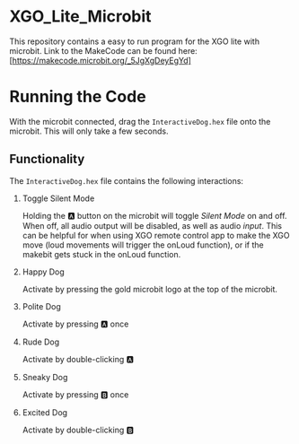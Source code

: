 # XGO_Lite_Microbit
This repository contains a easy to run program for the XGO lite with microbit. 
Link to the MakeCode can be found here: [https://makecode.microbit.org/_5JgXgDeyEgYd]

# Running the Code
With the microbit connected, drag the `InteractiveDog.hex` file onto the microbit. This will only take a few seconds. 

## Functionality
The `InteractiveDog.hex` file contains the following interactions:
1. Toggle Silent Mode

    Holding the 🅰️ button on the microbit will toggle *Silent Mode* on and off. When off, all audio output will be disabled, as well as audio *input*. This can be helpful for when using XGO remote control app to make the XGO move (loud movements will trigger the onLoud function), or if the makebit gets stuck in the onLoud function. 

2. Happy Dog

    Activate by pressing the gold microbit logo at the top of the microbit.

3. Polite Dog

    Activate by pressing 🅰️ once

4. Rude Dog

    Activate by double-clicking 🅰️ 

5. Sneaky Dog

    Activate by pressing 🅱️ once

6. Excited Dog

    Activate by double-clicking 🅱️

